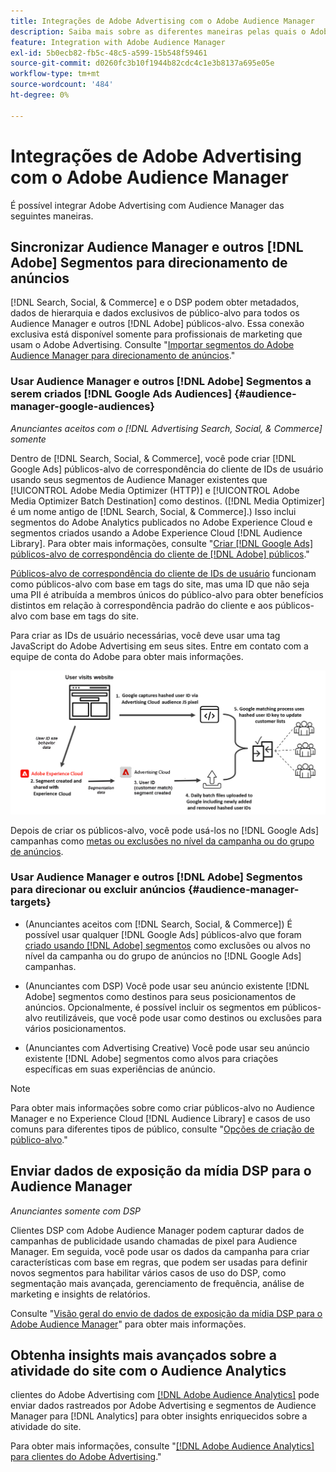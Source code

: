```yaml
---
title: Integrações de Adobe Advertising com o Adobe Audience Manager
description: Saiba mais sobre as diferentes maneiras pelas quais o Adobe Advertising pode trocar dados com o Adobe Audience Manager.
feature: Integration with Adobe Audience Manager
exl-id: 5b0ecb82-fb5c-48c5-a599-15b548f59461
source-git-commit: d0260fc3b10f1944b82cdc4c1e3b8137a695e05e
workflow-type: tm+mt
source-wordcount: '484'
ht-degree: 0%

---
```


# Integrações de Adobe Advertising com o Adobe Audience Manager

É possível integrar Adobe Advertising com Audience Manager das seguintes maneiras.

## Sincronizar Audience Manager e outros [!DNL Adobe] Segmentos para direcionamento de anúncios

[!DNL Search, Social, & Commerce] e o DSP podem obter metadados, dados de hierarquia e dados exclusivos de público-alvo para todos os Audience Manager e outros [!DNL Adobe] públicos-alvo. Essa conexão exclusiva está disponível somente para profissionais de marketing que usam o Adobe Advertising. Consulte &quot;[Importar segmentos do Adobe Audience Manager para direcionamento de anúncios](/help/integrations/audience-manager/import-audiences.md).&quot;

### Usar Audience Manager e outros [!DNL Adobe] Segmentos a serem criados [!DNL Google Ads Audiences] {#audience-manager-google-audiences}

*Anunciantes aceitos com o [!DNL Advertising Search, Social, & Commerce] somente*

Dentro de [!DNL Search, Social, & Commerce], você pode criar [!DNL Google Ads] públicos-alvo de correspondência do cliente de IDs de usuário usando seus segmentos de Audience Manager existentes que [!UICONTROL Adobe Media Optimizer (HTTP)] e [!UICONTROL Adobe Media Optimizer Batch Destination] como destinos. ([!DNL Media Optimizer] é um nome antigo de [!DNL Search, Social, & Commerce].) Isso inclui segmentos do Adobe Analytics publicados no Adobe Experience Cloud e segmentos criados usando a Adobe Experience Cloud [!DNL Audience Library]. Para obter mais informações, consulte &quot;[Criar [!DNL Google Ads] públicos-alvo de correspondência do cliente de [!DNL Adobe] públicos](/help/search-social-commerce/campaign-management/campaigns/google-audience-from-adobe-audience.md).&quot;

[Públicos-alvo de correspondência do cliente de IDs de usuário](https://support.google.com/google-ads/answer/9199250) funcionam como públicos-alvo com base em tags do site, mas uma ID que não seja uma PII é atribuída a membros únicos do público-alvo para obter benefícios distintos em relação à correspondência padrão do cliente e aos públicos-alvo com base em tags do site.

Para criar as IDs de usuário necessárias, você deve usar uma tag JavaScript do Adobe Advertising <!-- with a user ID parameter -->em seus sites. Entre em contato com a equipe de conta do Adobe para obter mais informações.

![processo de criação de segmento](/help/integrations/assets/ad_search_user_id_pic.png)

Depois de criar os públicos-alvo, você pode usá-los no [!DNL Google Ads] campanhas como [metas ou exclusões no nível da campanha ou do grupo de anúncios](#audience-manager-targets).

### Usar Audience Manager e outros [!DNL Adobe] Segmentos para direcionar ou excluir anúncios {#audience-manager-targets}

* (Anunciantes aceitos com [!DNL Search, Social, & Commerce]) É possível usar qualquer [!DNL Google Ads] públicos-alvo que foram [criado usando [!DNL Adobe] segmentos](#audience-manager-google-audiences) como exclusões ou alvos no nível da campanha ou do grupo de anúncios no [!DNL Google Ads] campanhas.

* (Anunciantes com DSP) Você pode usar seu anúncio existente [!DNL Adobe] segmentos como destinos para seus posicionamentos de anúncios. Opcionalmente, é possível incluir os segmentos em públicos-alvo reutilizáveis, que você pode usar como destinos ou exclusões para vários posicionamentos.

* (Anunciantes com Advertising Creative) Você pode usar seu anúncio existente [!DNL Adobe] segmentos como alvos para criações específicas em suas experiências de anúncio.

>[!NOTE]
>
>Para obter mais informações sobre como criar públicos-alvo no Audience Manager e no Experience Cloud [!DNL Audience Library] e casos de uso comuns para diferentes tipos de público, consulte &quot;[Opções de criação de público-alvo](https://experienceleague.adobe.com/docs/experience-cloud-kcs/kbarticles/KA-16471.html).&quot;

## Enviar dados de exposição da mídia DSP para o Audience Manager

*Anunciantes somente com DSP*

Clientes DSP com Adobe Audience Manager podem capturar dados de campanhas de publicidade usando chamadas de pixel para Audience Manager. Em seguida, você pode usar os dados da campanha para criar características com base em regras, que podem ser usadas para definir novos segmentos para habilitar vários casos de uso do DSP, como segmentação mais avançada, gerenciamento de frequência, análise de marketing e insights de relatórios.

Consulte &quot;[Visão geral do envio de dados de exposição da mídia DSP para o Adobe Audience Manager](/help/integrations/audience-manager/media-data-integration/overview.md)&quot; para obter mais informações.

## Obtenha insights mais avançados sobre a atividade do site com o Audience Analytics

clientes do Adobe Advertising com [[!DNL Adobe Audience Analytics]](https://experienceleague.adobe.com/docs/analytics/integration/audience-analytics/mc-audiences-aam.html) pode enviar dados rastreados por Adobe Advertising e segmentos de Audience Manager para [!DNL Analytics] para obter insights enriquecidos sobre a atividade do site.

Para obter mais informações, consulte &quot;[[!DNL Adobe Audience Analytics] para clientes do Adobe Advertising](/help/integrations/audience-manager/audience-analytics.md).&quot;
